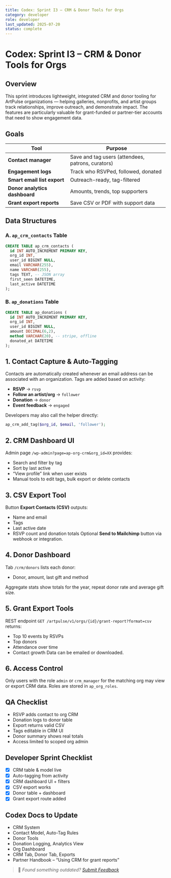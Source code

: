 ```yaml
---
title: Codex: Sprint I3 – CRM & Donor Tools for Orgs
category: developer
role: developer
last_updated: 2025-07-20
status: complete
---
```

# Codex: Sprint I3 – CRM & Donor Tools for Orgs

## Overview
This sprint introduces lightweight, integrated CRM and donor tooling for ArtPulse organizations — helping galleries, nonprofits, and artist groups track relationships, improve outreach, and demonstrate impact. The features are particularly valuable for grant-funded or partner-tier accounts that need to show engagement data.

## Goals
| Tool | Purpose |
|------|---------|
| **Contact manager** | Save and tag users (attendees, patrons, curators) |
| **Engagement logs** | Track who RSVPed, followed, donated |
| **Smart email list export** | Outreach-ready, tag-filtered |
| **Donor analytics dashboard** | Amounts, trends, top supporters |
| **Grant export reports** | Save CSV or PDF with support data |

## Data Structures
### A. `ap_crm_contacts` Table
```sql
CREATE TABLE ap_crm_contacts (
  id INT AUTO_INCREMENT PRIMARY KEY,
  org_id INT,
  user_id BIGINT NULL,
  email VARCHAR(255),
  name VARCHAR(255),
  tags TEXT, -- JSON array
  first_seen DATETIME,
  last_active DATETIME
);
```

### B. `ap_donations` Table
```sql
CREATE TABLE ap_donations (
  id INT AUTO_INCREMENT PRIMARY KEY,
  org_id INT,
  user_id BIGINT NULL,
  amount DECIMAL(6,2),
  method VARCHAR(20), -- stripe, offline
  donated_at DATETIME
);
```

## 1. Contact Capture & Auto-Tagging
Contacts are automatically created whenever an email address can be
associated with an organization. Tags are added based on activity:

- **RSVP** → `rsvp`
- **Follow an artist/org** → `follower`
- **Donation** → `donor`
- **Event feedback** → `engaged`

Developers may also call the helper directly:

```php
ap_crm_add_tag($org_id, $email, 'follower');
```

## 2. CRM Dashboard UI
Admin page `/wp-admin?page=ap-org-crm&org_id=XX` provides:
- Search and filter by tag
- Sort by last active
- “View profile” link when user exists
- Manual tools to edit tags, bulk export or delete contacts

## 3. CSV Export Tool
Button **Export Contacts (CSV)** outputs:
- Name and email
- Tags
- Last active date
- RSVP count and donation totals
Optional **Send to Mailchimp** button via webhook or integration.

## 4. Donor Dashboard
Tab `/crm/donors` lists each donor:
- Donor, amount, last gift and method

Aggregate stats show totals for the year, repeat donor rate and average gift size.

## 5. Grant Export Tools
REST endpoint `GET /artpulse/v1/orgs/{id}/grant-report?format=csv` returns:
- Top 10 events by RSVPs
- Top donors
- Attendance over time
- Contact growth
Data can be emailed or downloaded.

## 6. Access Control
Only users with the role `admin` or `crm_manager` for the matching org may view or export CRM data. Roles are stored in `ap_org_roles`.

## QA Checklist
- RSVP adds contact to org CRM
- Donation logs to donor table
- Export returns valid CSV
- Tags editable in CRM UI
- Donor summary shows real totals
- Access limited to scoped org admin

## Developer Sprint Checklist
- [x] CRM table & model live
- [x] Auto-tagging from activity
- [x] CRM dashboard UI + filters
- [x] CSV export works
- [x] Donor table + dashboard
- [x] Grant export route added

## Codex Docs to Update
- CRM System
- Contact Model, Auto-Tag Rules
- Donor Tools
- Donation Logging, Analytics View
- Org Dashboard
- CRM Tab, Donor Tab, Exports
- Partner Handbook – “Using CRM for grant reports”

> 💬 *Found something outdated? [Submit Feedback](feedback.md)*
